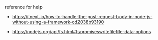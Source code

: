 reference for help

- https://itnext.io/how-to-handle-the-post-request-body-in-node-js-without-using-a-framework-cd2038b93190

- https://nodejs.org/api/fs.html#fspromiseswritefilefile-data-options

